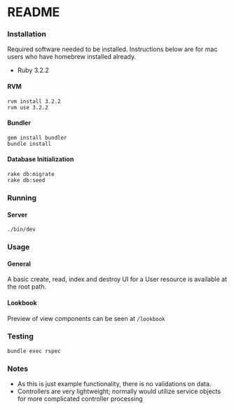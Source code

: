 # README

### Installation

Required software needed to be installed. Instructions below are for mac users who have homebrew installed already.

- Ruby 3.2.2

#### RVM

```
rvm install 3.2.2
rvm use 3.2.2
```

#### Bundler

```
gem install bundler
bundle install
```

#### Database Initialization

```
rake db:migrate
rake db:seed
```

### Running

#### Server

`./bin/dev`

### Usage

#### General

A basic create, read, index and destroy UI for a User resource is available at the root path.

#### Lookbook

Preview of view components can be seen at `/lookbook`

### Testing

`bundle exec rspec`

### Notes

- As this is just example functionality, there is no validations on data.
- Controllers are very lightweight; normally would utilize service objects for more complicated controller processing
